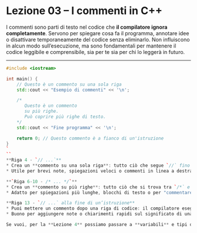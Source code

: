 # Lezione 03 – I commenti in C++

I commenti sono parti di testo nel codice che **il compilatore ignora completamente**. Servono per spiegare cosa fa il programma, annotare idee o disattivare temporaneamente del codice senza eliminarlo. Non influiscono in alcun modo sull’esecuzione, ma sono fondamentali per mantenere il codice leggibile e comprensibile, sia per te sia per chi lo leggerà in futuro.

---

```cpp
#include <iostream>

int main() {
    // Questo è un commento su una sola riga
    std::cout << "Esempio di commenti" << '\n';

    /*
       Questo è un commento
       su più righe.
       Può coprire più righe di testo.
    */
    std::cout << "Fine programma" << '\n';

    return 0; // Questo commento è a fianco di un'istruzione
}
`
``
**Riga 4 - `// ...`**
* Crea un **commento su una sola riga**: tutto ciò che segue `//` fino alla fine della riga viene ignorato dal compilatore.
* Utile per brevi note, spiegazioni veloci o commenti in linea a destra di un’istruzione.

**`Riga 6-10 - /* ... */`**
* Crea un **commento su più righe**: tutto ciò che si trova tra `/*` e `*/` viene ignorato dal compilatore, anche se va a capo.
* Adatto per spiegazioni più lunghe, blocchi di testo o per "commentare" temporaneamente più righe di codice.

**Riga 13 - `// ...` alla fine di un’istruzione**
* Puoi mettere un commento dopo una riga di codice: il compilatore esegue l’istruzione e ignora tutto ciò che segue `//` sulla stessa riga.
* Buono per aggiungere note o chiarimenti rapidi sul significato di una singola riga.

Se vuoi, per la **Lezione 4** possiamo passare a **variabili** e tipi di dato, così continuiamo in ordine logico dopo sintassi, output e commenti.
